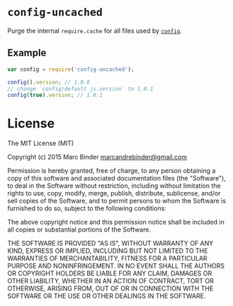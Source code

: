 `config-uncached`
=================
[nodeConfig]: https://github.com/lorenwest/node-config

Purge the internal `require.cache` for all files used by [`config`](nodeConfig).

## Example
```javascript
var config = require('config-uncached');

config().version; // 1.0.0
// change `config/default.js.version` to 1.0.1
config(true).version; // 1.0.1
```

# License
The MIT License (MIT)

Copyright (c) 2015 Marc Binder <marcandrebinder@gmail.com>

Permission is hereby granted, free of charge, to any person obtaining a copy
of this software and associated documentation files (the "Software"), to deal
in the Software without restriction, including without limitation the rights
to use, copy, modify, merge, publish, distribute, sublicense, and/or sell
copies of the Software, and to permit persons to whom the Software is
furnished to do so, subject to the following conditions:

The above copyright notice and this permission notice shall be included in
all copies or substantial portions of the Software.

THE SOFTWARE IS PROVIDED "AS IS", WITHOUT WARRANTY OF ANY KIND, EXPRESS OR
IMPLIED, INCLUDING BUT NOT LIMITED TO THE WARRANTIES OF MERCHANTABILITY,
FITNESS FOR A PARTICULAR PURPOSE AND NONINFRINGEMENT. IN NO EVENT SHALL THE
AUTHORS OR COPYRIGHT HOLDERS BE LIABLE FOR ANY CLAIM, DAMAGES OR OTHER
LIABILITY, WHETHER IN AN ACTION OF CONTRACT, TORT OR OTHERWISE, ARISING FROM,
OUT OF OR IN CONNECTION WITH THE SOFTWARE OR THE USE OR OTHER DEALINGS IN
THE SOFTWARE.